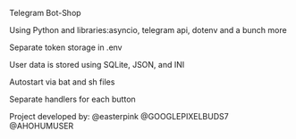 Telegram Bot-Shop

Using Python and libraries:asyncio, telegram api, dotenv and a bunch more

Separate token storage in .env

User data is stored using SQLite, JSON, and INI

Autostart via bat and sh files

Separate handlers for each button

Project developed by: @easterpink @GOOGLEPIXELBUDS7 @AHOHUMUSER
